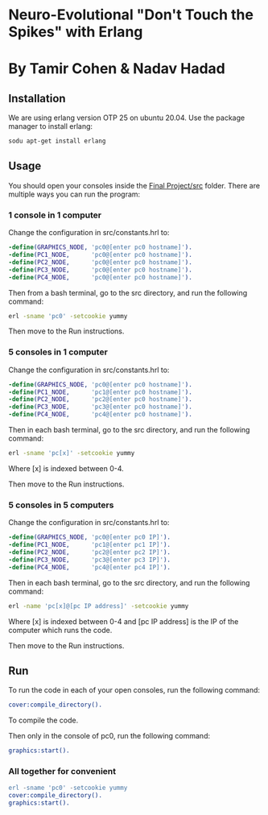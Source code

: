# Neuro-Evolutional "Don't Touch the Spikes" with Erlang
# By Tamir Cohen & Nadav Hadad


## Installation
We are using erlang version OTP 25 on ubuntu 20.04.
Use the package manager to install erlang:
```bash
sodu apt-get install erlang
```

## Usage
You should open your consoles inside the [Final Project/src](https://github.com/Tamir-Co/NeuroEvolutional-Dont-Touch-The-Spikes-with-Erlang/tree/main/Final%20Project/src) folder.
There are multiple ways you can run the program:

### 1 console in 1 computer
Change the configuration in src/constants.hrl to:
```erlang
-define(GRAPHICS_NODE, 'pc0@[enter pc0 hostname]').
-define(PC1_NODE,      'pc0@[enter pc0 hostname]').
-define(PC2_NODE,      'pc0@[enter pc0 hostname]').
-define(PC3_NODE,      'pc0@[enter pc0 hostname]').
-define(PC4_NODE,      'pc0@[enter pc0 hostname]').
```
Then from a bash terminal, go to the src directory, and run the following command:
```bash
erl -sname 'pc0' -setcookie yummy
```
Then move to the Run instructions.

### 5 consoles in 1 computer
Change the configuration in src/constants.hrl to:
```erlang
-define(GRAPHICS_NODE, 'pc0@[enter pc0 hostname]').
-define(PC1_NODE,      'pc1@[enter pc0 hostname]').
-define(PC2_NODE,      'pc2@[enter pc0 hostname]').
-define(PC3_NODE,      'pc3@[enter pc0 hostname]').
-define(PC4_NODE,      'pc4@[enter pc0 hostname]').
```
Then in each bash terminal, go to the src directory, and run the following command:
```bash
erl -sname 'pc[x]' -setcookie yummy
```
Where [x] is indexed between 0-4.

Then move to the Run instructions.

### 5 consoles in 5 computers
Change the configuration in src/constants.hrl to:

```erlang
-define(GRAPHICS_NODE, 'pc0@[enter pc0 IP]').
-define(PC1_NODE,      'pc1@[enter pc1 IP]').
-define(PC2_NODE,      'pc2@[enter pc2 IP]').
-define(PC3_NODE,      'pc3@[enter pc3 IP]').
-define(PC4_NODE,      'pc4@[enter pc4 IP]').
```

Then in each bash terminal, go to the src directory, and run the following command:
```bash
erl -name 'pc[x]@[pc IP address]' -setcookie yummy
```
Where [x] is indexed between 0-4 and [pc IP address] is the IP of the computer which runs the code.

Then move to the Run instructions.

## Run
To run the code in each of your open consoles, run the following command:
```erlang
cover:compile_directory().
```
To compile the code.

Then only in the console of pc0, run the following command:
```erlang
graphics:start().
```

### All together for convenient
```erlang
erl -sname 'pc0' -setcookie yummy
cover:compile_directory().
graphics:start().
```
